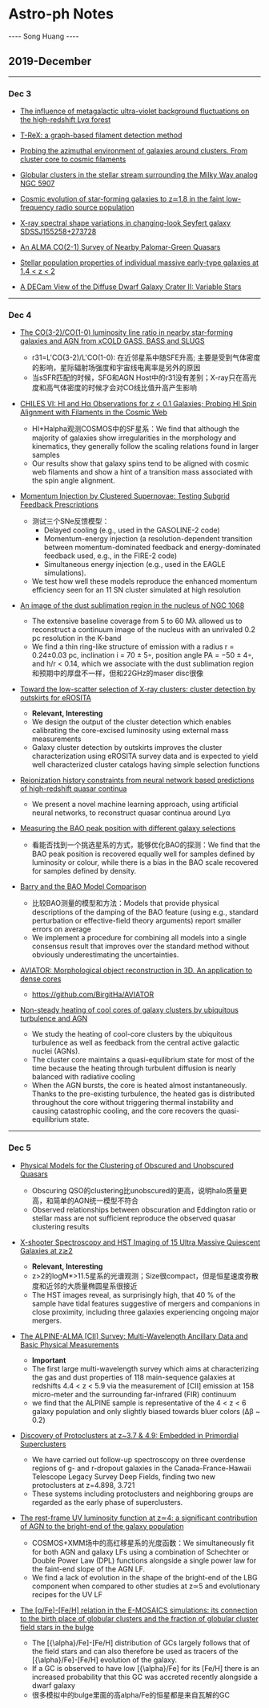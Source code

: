 # Astro-ph Notes

---- Song Huang ----

## 2019-December

----

### Dec 3

* [The influence of metagalactic ultra-violet background fluctuations on the high-redshift Lyα forest](https://arxiv.org/abs/1911.00828)

* [T-ReX: a graph-based filament detection method](https://arxiv.org/abs/1911.00732)

* [Probing the azimuthal environment of galaxies around clusters. From cluster core to cosmic filaments](https://arxiv.org/abs/1911.00655)

* [Globular clusters in the stellar stream surrounding the Milky Way analog NGC 5907](https://arxiv.org/abs/1911.00999)

* [Cosmic evolution of star-forming galaxies to z≃1.8 in the faint low-frequency radio source population](https://arxiv.org/abs/1911.00934)

* [X-ray spectral shape variations in changing-look Seyfert galaxy SDSSJ155258+273728](https://arxiv.org/abs/1911.00164)

* [An ALMA CO(2-1) Survey of Nearby Palomar-Green Quasars](https://arxiv.org/abs/1911.00085)

* [Stellar population properties of individual massive early-type galaxies at 1.4 < z < 2](https://arxiv.org/abs/1911.00084)

* [A DECam View of the Diffuse Dwarf Galaxy Crater II: Variable Stars](https://arxiv.org/abs/1911.00081)


----

### Dec 4

* [The CO(3-2)/CO(1-0) luminosity line ratio in nearby star-forming galaxies and AGN from xCOLD GASS, BASS and SLUGS](https://arxiv.org/abs/1911.01026)
    * r31=L'CO(3-2)/L'CO(1-0): 在近邻星系中随SFE升高; 主要是受到气体密度的影响，星际辐射场强度和宇宙线电离率是另外的原因
    * 当sSFR匹配的时候，SFG和AGN Host中的r31没有差别；X-ray只在高光度和高气体密度的时候才会对CO线比值升高产生影响

* [CHILES VI: HI and Hα Observations for z < 0.1 Galaxies; Probing HI Spin Alignment with Filaments in the Cosmic Web](https://arxiv.org/abs/1911.01062)
    * HI+Halpha观测COSMOS中的SF星系：We find that although the majority of galaxies show irregularities in the morphology and kinematics, they generally follow the scaling relations found in larger samples
    * Our results show that galaxy spins tend to be aligned with cosmic web filaments and show a hint of a transition mass associated with the spin angle alignment. 

* [Momentum Injection by Clustered Supernovae: Testing Subgrid Feedback Prescriptions](https://arxiv.org/abs/1911.01141)
    * 测试三个SNe反馈模型：
        * Delayed cooling (e.g., used in the GASOLINE-2 code)
        * Momentum-energy injection (a resolution-dependent transition between momentum-dominated feedback and energy-dominated feedback used, e.g., in the FIRE-2 code)
        * Simultaneous energy injection (e.g., used in the EAGLE simulations).
    * We test how well these models reproduce the enhanced momentum efficiency seen for an 11 SN cluster simulated at high resolution

* [An image of the dust sublimation region in the nucleus of NGC 1068](https://arxiv.org/abs/1911.01361)
    * The extensive baseline coverage from 5 to 60 Mλ allowed us to reconstruct a continuum image of the nucleus with an unrivaled 0.2 pc resolution in the K-band
    * We find a thin ring-like structure of emission with a radius r = 0.24±0.03 pc, inclination i = 70 ± 5◦, position angle PA = −50 ± 4◦, and h/r < 0.14, which we associate with the dust sublimation region 和预期中的厚盘不一样，但和22GHz的maser disc很像

* [Toward the low-scatter selection of X-ray clusters: cluster detection by outskirts for eROSITA](https://arxiv.org/abs/1911.01024)
    * **Relevant, Interesting**
    * We design the output of the cluster detection which enables calibrating the core-excised luminosity using external mass measurements
    * Galaxy cluster detection by outskirts improves the cluster characterization using eROSITA survey data and is expected to yield well characterized cluster catalogs having simple selection functions

* [Reionization history constraints from neural network based predictions of high-redshift quasar continua](https://arxiv.org/abs/1911.01050)
    * We present a novel machine learning approach, using artificial neural networks, to reconstruct quasar continua around Lyα

* [Measuring the BAO peak position with different galaxy selections](https://arxiv.org/abs/1911.01099)
    * 看能否找到一个挑选星系的方式，能够优化BAO的探测：We find that the BAO peak position is recovered equally well for samples defined by luminosity or colour, while there is a bias in the BAO scale recovered for samples defined by density.

* [Barry and the BAO Model Comparison](https://arxiv.org/abs/1911.01175)
    * 比较BAO测量的模型和方法：Models that provide physical descriptions of the damping of the BAO feature (using e.g., standard perturbation or effective-field theory arguments) report smaller errors on average
    * We implement a procedure for combining all models into a single consensus result that improves over the standard method without obviously underestimating the uncertainties. 

* [AVIATOR: Morphological object reconstruction in 3D. An application to dense cores](https://arxiv.org/abs/1911.01005)
    * https://github.com/BirgitHa/AVIATOR

* [Non-steady heating of cool cores of galaxy clusters by ubiquitous turbulence and AGN](https://arxiv.org/abs/1911.01012)
    * We study the heating of cool-core clusters by the ubiquitous turbulence as well as feedback from the central active galactic nuclei (AGNs).
    * The cluster core maintains a quasi-equilibrium state for most of the time because the heating through turbulent diffusion is nearly balanced with radiative cooling 
    * When the AGN bursts, the core is heated almost instantaneously. Thanks to the pre-existing turbulence, the heated gas is distributed throughout the core without triggering thermal instability and causing catastrophic cooling, and the core recovers the quasi-equilibrium state.

----

### Dec 5

* [Physical Models for the Clustering of Obscured and Unobscured Quasars](https://arxiv.org/abs/1911.01026)
    * Obscuring QSO的clustering比unobscured的更高，说明halo质量更高，和简单的AGN统一模型不符合
    * Observed relationships between obscuration and Eddington ratio or stellar mass are not sufficient reproduce the observed quasar clustering results

* [X-shooter Spectroscopy and HST Imaging of 15 Ultra Massive Quiescent Galaxies at z≳2](https://arxiv.org/abs/1911.01619)
    * **Relevant, Interesting**
    * z>2的logM*>11.5星系的光谱观测；Size很compact，但是恒星速度弥散度和近邻的大质量椭圆星系很接近
    * The HST images reveal, as surprisingly high, that 40 % of the sample have tidal features suggestive of mergers and companions in close proximity, including three galaxies experiencing ongoing major mergers.

* [The ALPINE-ALMA [CII] Survey: Multi-Wavelength Ancillary Data and Basic Physical Measurements](https://arxiv.org/abs/1911.01621)
    * **Important**
    * The first large multi-wavelength survey which aims at characterizing the gas and dust properties of 118 main-sequence galaxies at redshifts 4.4 < z < 5.9 via the measurement of [CII] emission at 158 micro-meter and the surrounding far-infrared (FIR) continuum
    * we find that the ALPINE sample is representative of the 4 < z < 6 galaxy population and only slightly biased towards bluer colors (Δβ ~ 0.2)

* [Discovery of Protoclusters at z~3.7 & 4.9: Embedded in Primordial Superclusters](https://arxiv.org/abs/1911.01625)
    * We have carried out follow-up spectroscopy on three overdense regions of g- and r-dropout galaxies in the Canada-France-Hawaii Telescope Legacy Survey Deep Fields, finding two new protoclusters at z=4.898, 3.721
    * These systems including protoclusters and neighboring groups are regarded as the early phase of superclusters.

* [The rest-frame UV luminosity function at z≃4: a significant contribution of AGN to the bright-end of the galaxy population](https://arxiv.org/abs/1911.01626)
    * COSMOS+XMM场中的高红移星系的光度函数：We simultaneously fit for both AGN and galaxy LFs using a combination of Schechter or Double Power Law (DPL) functions alongside a single power law for the faint-end slope of the AGN LF.
    * We find a lack of evolution in the shape of the bright-end of the LBG component when compared to other studies at z≃5 and evolutionary recipes for the UV LF

* [The [α/Fe]-[Fe/H] relation in the E-MOSAICS simulations: its connection to the birth place of globular clusters and the fraction of globular cluster field stars in the bulge](https://arxiv.org/abs/1911.01660)
    * The [{\alpha}/Fe]-[Fe/H] distribution of GCs largely follows that of the field stars and can also therefore be used as tracers of the [{\alpha}/Fe]-[Fe/H] evolution of the galaxy.
    * If a GC is observed to have low [{\alpha}/Fe] for its [Fe/H] there is an increased probability that this GC was accreted recently alongside a dwarf galaxy
    * 很多模拟中的bulge里面的高alpha/Fe的恒星都是来自瓦解的GC